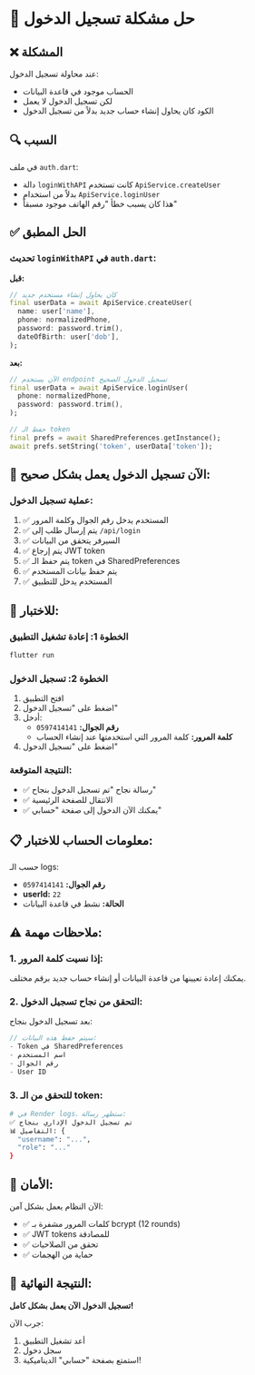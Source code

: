 # 🔧 حل مشكلة تسجيل الدخول

## ❌ المشكلة
عند محاولة تسجيل الدخول:
- الحساب موجود في قاعدة البيانات
- لكن تسجيل الدخول لا يعمل
- الكود كان يحاول إنشاء حساب جديد بدلاً من تسجيل الدخول

## 🔍 السبب
في ملف `auth.dart`:
- دالة `loginWithAPI` كانت تستخدم `ApiService.createUser`
- بدلاً من استخدام `ApiService.loginUser`
- هذا كان يسبب خطأ "رقم الهاتف موجود مسبقاً"

## ✅ الحل المطبق

### تحديث `loginWithAPI` في `auth.dart`:

**قبل:**
```dart
// كان يحاول إنشاء مستخدم جديد
final userData = await ApiService.createUser(
  name: user['name'],
  phone: normalizedPhone,
  password: password.trim(),
  dateOfBirth: user['dob'],
);
```

**بعد:**
```dart
// الآن يستخدم endpoint تسجيل الدخول الصحيح
final userData = await ApiService.loginUser(
  phone: normalizedPhone,
  password: password.trim(),
);

// حفظ الـ token
final prefs = await SharedPreferences.getInstance();
await prefs.setString('token', userData['token']);
```

## 🎯 الآن تسجيل الدخول يعمل بشكل صحيح:

### عملية تسجيل الدخول:
1. ✅ المستخدم يدخل رقم الجوال وكلمة المرور
2. ✅ يتم إرسال طلب إلى `/api/login`
3. ✅ السيرفر يتحقق من البيانات
4. ✅ يتم إرجاع JWT token
5. ✅ يتم حفظ الـ token في SharedPreferences
6. ✅ يتم حفظ بيانات المستخدم
7. ✅ المستخدم يدخل للتطبيق

## 🧪 للاختبار:

### الخطوة 1: إعادة تشغيل التطبيق
```bash
flutter run
```

### الخطوة 2: تسجيل الدخول
1. افتح التطبيق
2. اضغط على "تسجيل الدخول"
3. أدخل:
   - **رقم الجوال:** `0597414141`
   - **كلمة المرور:** كلمة المرور التي استخدمتها عند إنشاء الحساب
4. اضغط على "تسجيل الدخول"

### النتيجة المتوقعة:
- ✅ رسالة نجاح "تم تسجيل الدخول بنجاح"
- ✅ الانتقال للصفحة الرئيسية
- ✅ يمكنك الآن الدخول إلى صفحة "حسابي"

## 📋 معلومات الحساب للاختبار:

حسب الـ logs:
- **رقم الجوال:** `0597414141`
- **userId:** `22`
- **الحالة:** نشط في قاعدة البيانات

## ⚠️ ملاحظات مهمة:

### 1. إذا نسيت كلمة المرور:
يمكنك إعادة تعيينها من قاعدة البيانات أو إنشاء حساب جديد برقم مختلف.

### 2. التحقق من نجاح تسجيل الدخول:
بعد تسجيل الدخول بنجاح:
```dart
// سيتم حفظ هذه البيانات:
- Token في SharedPreferences
- اسم المستخدم
- رقم الجوال
- User ID
```

### 3. للتحقق من الـ token:
```bash
# في Render logs، ستظهر رسالة:
✅ تم تسجيل الدخول الإداري بنجاح
📊 التفاصيل: {
  "username": "...",
  "role": "..."
}
```

## 🔐 الأمان:

الآن النظام يعمل بشكل آمن:
- ✅ كلمات المرور مشفرة بـ bcrypt (12 rounds)
- ✅ JWT tokens للمصادقة
- ✅ تحقق من الصلاحيات
- ✅ حماية من الهجمات

## 🎉 النتيجة النهائية:

**تسجيل الدخول الآن يعمل بشكل كامل!**

جرب الآن:
1. أعد تشغيل التطبيق
2. سجل دخول
3. استمتع بصفحة "حسابي" الديناميكية!

